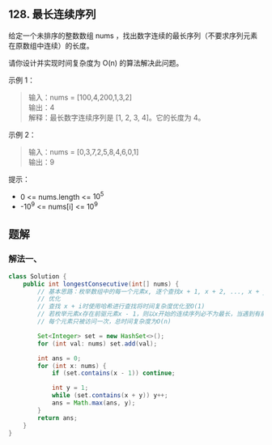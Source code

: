 ## 128. 最长连续序列

给定一个未排序的整数数组 nums ，找出数字连续的最长序列（不要求序列元素在原数组中连续）的长度。

请你设计并实现时间复杂度为 O(n) 的算法解决此问题。

 

示例 1：

>输入：nums = [100,4,200,1,3,2]  
>输出：4  
>解释：最长数字连续序列是 [1, 2, 3, 4]。它的长度为 4。  

示例 2：

>输入：nums = [0,3,7,2,5,8,4,6,0,1]  
>输出：9  
 

提示：

- 0 <= nums.length <= $10^5$
- -$10^9$ <= nums[i] <= $10^9$


## 题解

### 解法一、

```java
class Solution {
    public int longestConsecutive(int[] nums) {
        // 基本思路：枚举数组中的每一个元素x, 逐个查找x + 1, x + 2, ..., x + y - 1直到不存在下一个连续元素，y即为连续序列的长度
        // 优化
        // 查找 x + i时使用哈希进行查找将时间复杂度优化至O(1)
        // 若枚举元素x存在前驱元素x - 1，则以x开始的连续序列必不为最长，当遇到有前驱元素的值时，跳过
        // 每个元素只被访问一次，总时间复杂度为O(n)

        Set<Integer> set = new HashSet<>();
        for (int val: nums) set.add(val);

        int ans = 0;
        for (int x: nums) {
            if (set.contains(x - 1)) continue;

            int y = 1;
            while (set.contains(x + y)) y++;
            ans = Math.max(ans, y);
        }
        return ans;
    }
}
```